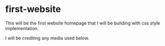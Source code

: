 # first-website

This will be the first website homepage that I will be building with css style implementation.

I will be crediting any media used below.
